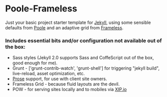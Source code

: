 # Poole-Frameless

Just your basic project starter template for [Jekyll](http://jekyllrb.com), using some sensible defaults from [Poole](http://getpoole.com/) and an adaptive grid from [Frameless](http://framelessgrid.com/).

### Includes essential bits and/or configuration not available out of the box:

* Sass styles (Jekyll 2.0 supports Sass and CoffeScript out of the box, good enough for me).
* Grunt - ['grunt-contrib-watch', 'grunt-shell'] for triggering "jekyll build", live-reload, asset optimization, etc.
* [Prose](http://prose.io) support, for use with client site owners.
* Frameless Grid - because fluid layouts are the devil.
* POW - for serving sites locally and to mobiles via [XIP.io](http://xip.io/)
